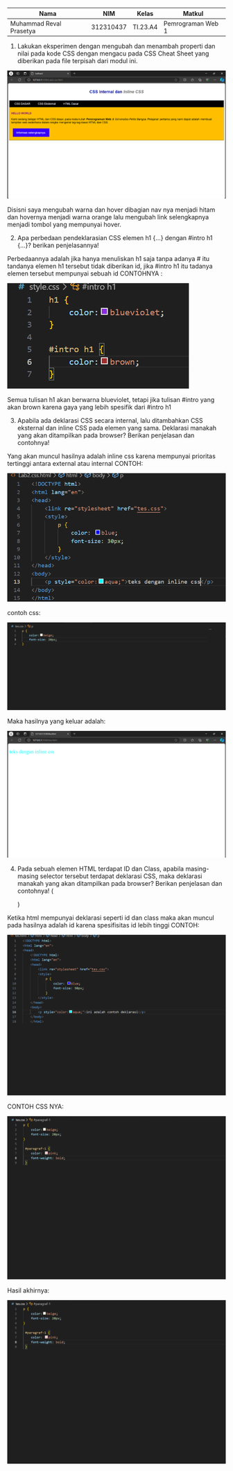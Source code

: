 | Nama                    | NIM        | Kelas   | Matkul            |
|-------------------------|------------|---------|-------------------|
| Muhammad Reval Prasetya | 312310437  | TI.23.A4| Pemrograman Web 1 |

1. Lakukan eksperimen dengan mengubah dan menambah properti dan nilai pada kode CSS
dengan mengacu pada CSS Cheat Sheet yang diberikan pada file terpisah dari modul ini.

![alt text](https://github.com/Reval2703/Lab2Web/blob/main/Screenshot%202024-10-07%20115131.png)

Disisni saya mengubah warna dan hover dibagian nav nya menjadi hitam dan hovernya menjadi warna orange lalu mengubah link selengkapnya menjadi tombol yang mempunyai hover.

2. Apa perbedaan pendeklarasian CSS elemen h1 {...} dengan #intro h1 {...}? berikan
penjelasannya!


Perbedaannya adalah jika hanya menuliskan h1 saja tanpa adanya # itu tandanya elemen h1 tersebut tidak diberikan id, jika #intro h1 itu tadanya elemen tersebut mempunyai sebuah id
CONTOHNYA :

![alt text](https://github.com/Reval2703/Lab2Web/blob/main/Screenshot%202024-10-07%20115451.png)

Semua tulisan h1 akan berwarna blueviolet, tetapi jika tulisan #intro yang akan brown karena gaya yang lebih spesifik dari #intro h1

3. Apabila ada deklarasi CSS secara internal, lalu ditambahkan CSS eksternal dan inline CSS pada
elemen yang sama. Deklarasi manakah yang akan ditampilkan pada browser? Berikan
penjelasan dan contohnya!

Yang akan muncul hasilnya adalah inline css karena mempunyai prioritas tertinggi antara external atau internal
CONTOH: 

![alt text](https://github.com/Reval2703/Lab2Web/blob/main/Screenshot%202024-10-07%20120016.png)

contoh css:

![alt text](https://github.com/Reval2703/Lab2Web/blob/main/Screenshot%202024-10-07%20120437.png)

Maka hasilnya yang keluar adalah:

![alt text](https://github.com/Reval2703/Lab2Web/blob/main/Screenshot%202024-10-07%20120525.png)

4. Pada sebuah elemen HTML terdapat ID dan Class, apabila masing-masing selector tersebut
terdapat deklarasi CSS, maka deklarasi manakah yang akan ditampilkan pada browser?
Berikan penjelasan dan contohnya! ( <p id="paragraf-1" class="text-paragraf"> )

Ketika html mempunyai deklarasi seperti id dan class maka akan muncul pada hasilnya adalah id karena spesifisitas id lebih tinggi 
CONTOH: 

![alt text](https://github.com/Reval2703/Lab2Web/blob/main/Screenshot%202024-10-07%20120639.png)

CONTOH CSS NYA:

![alt text](https://github.com/Reval2703/Lab2Web/blob/main/Screenshot%202024-10-07%20120810.png)

Hasil akhirnya: 

![alt text](https://github.com/Reval2703/Lab2Web/blob/main/Screenshot%202024-10-07%20120810.png)
